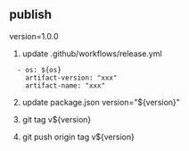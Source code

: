 ## publish
version=1.0.0
1. update .github/workflows/release.yml
```
  - os: ${os}
    artifact-version: "xxx"
    artifact-name: "xxx"
```

2. update package.json
version="${version}"

3. git tag v${version}

4. git push origin tag v${version}